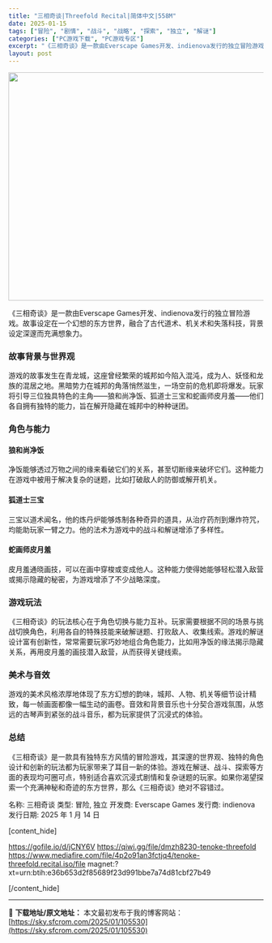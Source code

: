 ```yaml
---
title: "三相奇谈|Threefold Recital|简体中文|558M"
date: 2025-01-15
tags: ["冒险", "剧情", "战斗", "战略", "探索", "独立", "解谜"]
categories: ["PC游戏下载", "PC游戏专区"]
excerpt: "《三相奇谈》是一款由Everscape Games开发、indienova发行的独立冒险游戏。故事设定在一个幻想的东方世界，融合了古代道术、机关术和失落科技，背景设定深邃而充满想象力。 故事背景与世界观 游戏的故事发生在青龙城，这座曾经繁荣的城邦如今陷入混沌，成为人、妖怪和龙族的混居之地。黑暗势力在&hellip;"
layout: post
---
```


<img class="aligncenter size-full wp-image-105531" src="https://sky.sfcrom.com/wp-content/uploads/2025/01/2025011502265886.webp" alt="" width="800" height="450" />

《三相奇谈》是一款由Everscape Games开发、indienova发行的独立冒险游戏。故事设定在一个幻想的东方世界，融合了古代道术、机关术和失落科技，背景设定深邃而充满想象力。
<h3>故事背景与世界观</h3>
游戏的故事发生在青龙城，这座曾经繁荣的城邦如今陷入混沌，成为人、妖怪和龙族的混居之地。黑暗势力在城邦的角落悄然滋生，一场空前的危机即将爆发。玩家将引导三位独具特色的主角——狼和尚净饭、狐道士三宝和蛇画师皮月羞——他们各自拥有独特的能力，旨在解开隐藏在城邦中的种种谜团。
<h3>角色与能力</h3>
<h4>狼和尚净饭</h4>
净饭能够透过万物之间的缘来看破它们的关系，甚至切断缘来破坏它们。这种能力在游戏中被用于解决复杂的谜题，比如打破敌人的防御或解开机关。
<h4>狐道士三宝</h4>
三宝以道术闻名，他的炼丹炉能够炼制各种奇异的道具，从治疗药剂到爆炸符咒，均能助玩家一臂之力。他的法术为游戏中的战斗和解谜增添了多样性。
<h4>蛇画师皮月羞</h4>
皮月羞通晓画技，可以在画中穿梭或变成他人。这种能力使得她能够轻松潜入敌营或揭示隐藏的秘密，为游戏增添了不少战略深度。
<h3>游戏玩法</h3>
《三相奇谈》的玩法核心在于角色切换与能力互补。玩家需要根据不同的场景与挑战切换角色，利用各自的特殊技能来破解谜题、打败敌人、收集线索。游戏的解谜设计富有创新性，常常需要玩家巧妙地组合角色能力，比如用净饭的缘法揭示隐藏关系，再用皮月羞的画技潜入敌营，从而获得关键线索。
<h3>美术与音效</h3>
游戏的美术风格浓厚地体现了东方幻想的韵味，城邦、人物、机关等细节设计精致，每一帧画面都像一幅生动的画卷。音效和背景音乐也十分契合游戏氛围，从悠远的古琴声到紧张的战斗音乐，都为玩家提供了沉浸式的体验。
<h3>总结</h3>
《三相奇谈》是一款具有独特东方风情的冒险游戏，其深邃的世界观、独特的角色设计和创新的玩法都为玩家带来了耳目一新的体验。游戏在解谜、战斗、探索等方面的表现均可圈可点，特别适合喜欢沉浸式剧情和复杂谜题的玩家。如果你渴望探索一个充满神秘和奇迹的东方世界，那么《三相奇谈》绝对不容错过。

名称: 三相奇谈
类型: 冒险, 独立
开发商: Everscape Games
发行商: indienova
发行日期: 2025 年 1 月 14 日

[content_hide]

https://gofile.io/d/jCNY6V
https://qiwi.gg/file/dmzh8230-tenoke-threefold
https://www.mediafire.com/file/4p2o91an3fctjq4/tenoke-threefold.recital.iso/file
magnet:?xt=urn:btih:e36b653d2f85689f23d991bbe7a74d81cbf27b49

[/content_hide]

---
📖 **下载地址/原文地址：** 本文最初发布于我的博客网站：[https://sky.sfcrom.com/2025/01/105530](https://sky.sfcrom.com/2025/01/105530)
